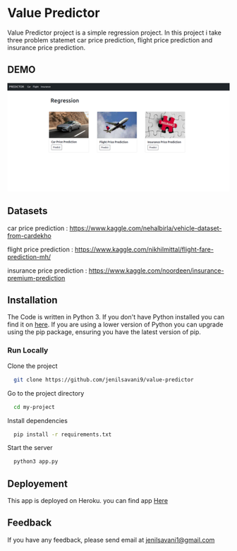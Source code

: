 # Value Predictor

Value Predictor project is a simple regression project. In this project i take three problem statemet car price prediction, flight price prediction and insurance price prediction.

## DEMO

![app ui](https://github.com/jenilsavani9/value-predictor/blob/main/static/images/value_ui.png)

## Datasets

car price prediction : https://www.kaggle.com/nehalbirla/vehicle-dataset-from-cardekho

flight price prediction : https://www.kaggle.com/nikhilmittal/flight-fare-prediction-mh/

insurance price prediction : https://www.kaggle.com/noordeen/insurance-premium-prediction

## Installation

The Code is written in Python 3. If you don't have Python installed you can find it on [here](https://www.python.org/). If you are using a lower version of Python you can upgrade using the pip package, ensuring you have the latest version of pip. 

### Run Locally

Clone the project

```bash
  git clone https://github.com/jenilsavani9/value-predictor
```

Go to the project directory

```bash
  cd my-project
```

Install dependencies
```bash
  pip install -r requirements.txt
```

Start the server

```bash
  python3 app.py
```

## Deployement

This app is deployed on Heroku. you can find app [Here](https://value-predictor.herokuapp.com/)


## Feedback

If you have any feedback, please send email at jenilsavani1@gmail.com

  
